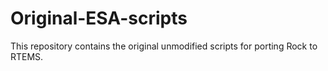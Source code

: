 # Original-ESA-scripts
This repository contains the original unmodified scripts for porting Rock to RTEMS.
